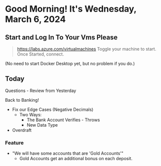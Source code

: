 # Good Morning! It's Wednesday, March 6, 2024

## Start and Log In To Your Vms Please

> https://labs.azure.com/virtualmachines
> Toggle your machine to start.
> Once Started, connect.

(No need to start Docker Desktop yet, but no problem if you do.)

## Today
Questions - Review from Yesterday

Back to Banking!
- Fix our Edge Cases (Negative Decimals)
    - Two Ways:
        - The Bank Account Verifies - Throws
        - New Data Type
- Overdraft

### Feature
- "We will have some accounts that are 'Gold Accounts'"
    - Gold Accounts get an additional bonus on each deposit.
